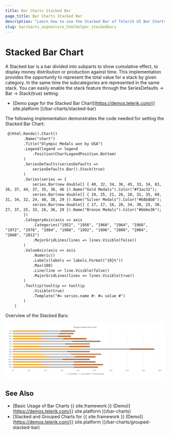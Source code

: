 ```yaml
---
title: Bar Charts Stacked Bar
page_title: Bar Charts Stacked Bar
description: "Learn how to use the Stacked Bar of Telerik UI Bar Charts HtmlHelper for {{ site.framework }}."
slug: barcharts_aspnetcore_htmlhelper_stackedbars
---
```


# Stacked Bar Chart

A Stacked bar is a bar divided into subparts to show cumulative effect, to display money distribution or production against time. This implementation provides the opportunity to represent the total value for a stack by given category. In the same time the subcategories are represented in the same stack. You can easily enable the stack feature through the SeriesDefaults -> Bar -> Stack(true) setting.

* [Demo page for the Stacked Bar Chart](https://demos.telerik.com/{{ site.platform }}/bar-charts/stacked-bar)

The following implementation demonstrates the code needed for setting the Stacked Bar Chart:

```View
 @(Html.Kendo().Chart()
        .Name("chart")
        .Title("Olympic Medals won by USA")
        .Legend(legend => legend
            .Position(ChartLegendPosition.Bottom)
        )
        .SeriesDefaults(seriesDefaults =>
            seriesDefaults.Bar().Stack(true)
        )
        .Series(series => {
            series.Bar(new double[] { 40, 32, 34, 36, 45, 33, 34, 83, 36, 37, 44, 37, 35, 36, 46 }).Name("Gold Medals").Color("#f3ac32");
            series.Bar(new double[] { 19, 25, 21, 26, 28, 31, 35, 60, 31, 34, 32, 24, 40, 38, 29 }).Name("Silver Medals").Color("#b8b8b8");
            series.Bar(new double[] { 17, 17, 16, 28, 34, 30, 25, 30, 27, 37, 25, 33, 26, 36, 29 }).Name("Bronze Medals").Color("#bb6e36");
        })
        .CategoryAxis(axis => axis
            .Categories("1952", "1956", "1960", "1964", "1968", "1972", "1976", "1984", "1988", "1992", "1996", "2000", "2004", "2008", "2012")
            .MajorGridLines(lines => lines.Visible(false))
        )
        .ValueAxis(axis => axis
            .Numeric()
            .Labels(labels => labels.Format("{0}%"))
            .Max(180)
            .Line(line => line.Visible(false))
            .MajorGridLines(lines => lines.Visible(true))
        )
        .Tooltip(tooltip => tooltip
            .Visible(true)
            .Template("#= series.name #: #= value #")
        )
    ) 
```

Overview of the Stacked Bars:

![Stacked Bars](images/stackedBars.png)

## See Also
* [Basic Usage of Bar Charts {{ site.framework }} (Demo)](https://demos.telerik.com/{{ site.platform }}/bar-charts)
* [Stacked and Grouped Charts for {{ site.framework }} (Demo)](https://demos.telerik.com/{{ site.platform }}/bar-charts/grouped-stacked-bar)
